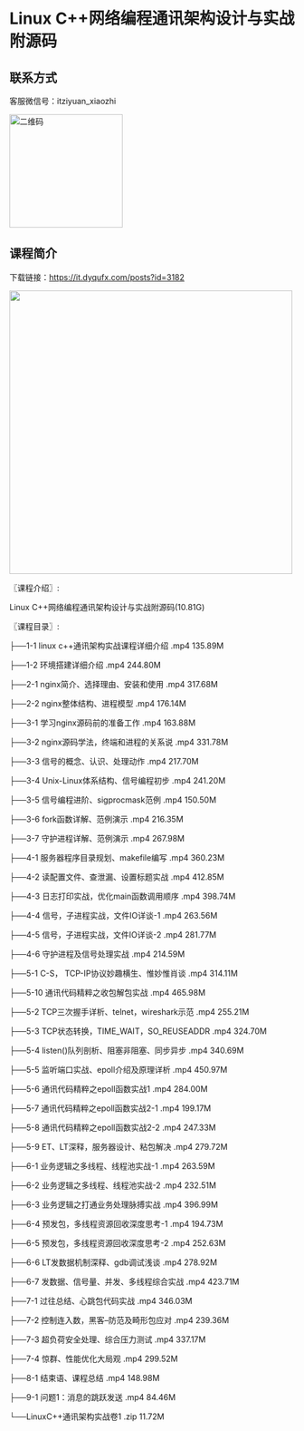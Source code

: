 # Linux C++网络编程通讯架构设计与实战附源码

## 联系方式

客服微信号：itziyuan_xiaozhi

<img src="https://ziyuanyun.oss-cn-guangzhou.aliyuncs.com/common/20240614073449/666b82192834a.jpg" width="200" height="200" alt="二维码">

## 课程简介

下载链接：https://it.dyqufx.com/posts?id=3182

<img src="https://ziyuanyun.oss-cn-guangzhou.aliyuncs.com/yun/20240515185037/6644937d625ac.jpg" width="500" alt="">

  〖课程介绍〗:

 Linux C++网络编程通讯架构设计与实战附源码(10.81G)

 〖课程目录〗:

 ├──1-1 linux c++通讯架构实战课程详细介绍 .mp4 135.89M

 ├──1-2 环境搭建详细介绍 .mp4 244.80M

 ├──2-1 nginx简介、选择理由、安装和使用 .mp4 317.68M

 ├──2-2 nginx整体结构、进程模型 .mp4 176.14M

 ├──3-1 学习nginx源码前的准备工作 .mp4 163.88M

 ├──3-2 nginx源码学法，终端和进程的关系说 .mp4 331.78M

 ├──3-3 信号的概念、认识、处理动作 .mp4 217.70M

 ├──3-4 Unix-Linux体系结构、信号编程初步 .mp4 241.20M

 ├──3-5 信号编程进阶、sigprocmask范例 .mp4 150.50M

 ├──3-6 fork函数详解、范例演示 .mp4 216.35M

 ├──3-7 守护进程详解、范例演示 .mp4 267.98M

 ├──4-1 服务器程序目录规划、makefile编写 .mp4 360.23M

 ├──4-2 读配置文件、查泄漏、设置标题实战 .mp4 412.85M

 ├──4-3 日志打印实战，优化main函数调用顺序 .mp4 398.74M

 ├──4-4 信号，子进程实战，文件IO详谈-1 .mp4 263.56M

 ├──4-5 信号，子进程实战，文件IO详谈-2 .mp4 281.77M

 ├──4-6 守护进程及信号处理实战 .mp4 214.59M

 ├──5-1 C-S， TCP-IP协议妙趣横生、惟妙惟肖谈 .mp4 314.11M

 ├──5-10 通讯代码精粹之收包解包实战 .mp4 465.98M

 ├──5-2 TCP三次握手详析、telnet，wireshark示范 .mp4 255.21M

 ├──5-3 TCP状态转换，TIME_WAIT，SO_REUSEADDR .mp4 324.70M

 ├──5-4 listen()队列剖析、阻塞非阻塞、同步异步 .mp4 340.69M

 ├──5-5 监听端口实战、epoll介绍及原理详析 .mp4 450.97M

 ├──5-6 通讯代码精粹之epoll函数实战1 .mp4 284.00M

 ├──5-7 通讯代码精粹之epoll函数实战2-1 .mp4 199.17M

 ├──5-8 通讯代码精粹之epoll函数实战2-2 .mp4 247.33M

 ├──5-9 ET、LT深释，服务器设计、粘包解决 .mp4 279.72M

 ├──6-1 业务逻辑之多线程、线程池实战-1 .mp4 263.59M

 ├──6-2 业务逻辑之多线程、线程池实战-2 .mp4 232.51M

 ├──6-3 业务逻辑之打通业务处理脉搏实战 .mp4 396.99M

 ├──6-4 预发包，多线程资源回收深度思考-1 .mp4 194.73M

 ├──6-5 预发包，多线程资源回收深度思考-2 .mp4 252.63M

 ├──6-6 LT发数据机制深释、gdb调试浅谈 .mp4 278.92M

 ├──6-7 发数据、信号量、并发、多线程综合实战 .mp4 423.71M

 ├──7-1 过往总结、心跳包代码实战 .mp4 346.03M

 ├──7-2 控制连入数，黑客&#8211;防范及畸形包应对 .mp4 239.36M

 ├──7-3 超负荷安全处理、综合压力测试 .mp4 337.17M

 ├──7-4 惊群、性能优化大局观 .mp4 299.52M

 ├──8-1 结束语、课程总结 .mp4 148.98M

 ├──9-1 问题1：消息的跳跃发送 .mp4 84.46M

 └──LinuxC++通讯架构实战卷1 .zip 11.72M

  